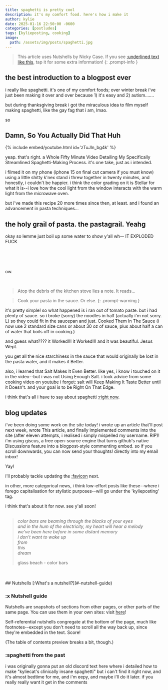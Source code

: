 ```yaml
---
title: spaghetti is pretty cool
description: it's my comfort food. here's how i make it
author: kylie
date: 2025-01-16 22:50:00 -0600
categories: [postludes]
tags: [kylieposting, cooking]
image: 
  path: /assets/img/posts/spaghetti.jpg
---
```


<script src="https://cdn.jsdelivr.net/gh/ncase/nutshell/nutshell.js"></script>
<script>
Nutshell.setOptions({
    startOnLoad: true, // Start Nutshell on load? (default: true)
    lang: 'en', // Language (default: 'en', which is English)
    dontEmbedHeadings: true, // If 'true', removes the "embed this as a nutshell" option on headings
});
</script><!-- enables Nutshell by Nicky Case -->

> This article uses Nutshells by Nicky Case. If you see 
> [:underlined text like this](#x-nutshell-guide), tap it for some extra information!
{: .prompt-info }


## the best introduction to a blogpost ever

i really like spaghetti. it's one of my comfort foods; over winter break i've just been making it over and over because 1) it's easy and 2) autism.......

but during thanksgiving break i got the miraculous idea to film myself making spaghetti, like the gay fag that i am, lmao. 

so


## Damn, So You Actually Did That Huh

{% include embed/youtube.html id='zTuJln_bg4k' %}

yeap. that's right. a Whole Fifty Minute Video Detailing My Specifically Streamlined Spaghetti-Making Process. it's one take, just as i intended.

i filmed it on my phone (iphone 15 on final cut camera if you must know) using a little shitty k'nex stand i threw together in twenty minutes, and honestly, i couldn't be happier. i think the color grading on it is Stellar for what it is--i love how the cool light from the window interacts with the warm light from the microwave oven.

but i've made this recipe 20 more times since then, at least. and i found an advancement in pasta techniques...


## the holy grail of pasta. the pastagrail. Yeahg

okay so lemme just boil up some water to show y'all wh-- IT EXPLODED FUCK

<BR><BR><BR>

ow.

<BR>

> Atop the debris of the kitchen stove lies a note. It reads...

> Cook your pasta in the sauce. Or else.
{: .prompt-warning }

it's pretty simple! so what happened is i ran out of tomato paste. but i had plenty of sauce. so i broke (sorry) the noodles in half (actually i'm not sorry. L) so they could fit in the saucepan and just. Cooked Them In The Sauce (i now use 2 standard size cans or about 30 oz of sauce, plus about half a can of water that boils off in cooking.)

and guess what???? it Worked!!! it Worked!!! and it was beautiful. Jesus Wept.

you get all the nice starchiness in the sauce that would originally be lost in the pasta water, and it makes it Better.

also, i learned that Salt Makes It Even Better. like yes, i know i touched on it in the video--but i was not Using Enough Salt. i took advice from some cooking video on youtube i forget: salt will Keep Making It Taste Better until it Doesn't. and your goal is to be Right On That Edge.

i think that's all i have to say about spaghetti [:right now](#spaghetti-from-the-past).


## blog updates

i've been doing some work on the site today! i wrote up an article that'll post next week, wrote This article, and finally implemented comments into the site (after eleven attempts, i realised i simply mispelled my username. RIP)! i'm using giscus, a free open-source engine that turns github's native Discussions feature into a blogpost-style commenting embed. so if you scroll downwards, you can now send your thoughts! directly into my email inbox! 

Yay!

i'll probably tackle updating the [:favicon](https://en.wikipedia.org/wiki/Favicon) next.


in other, more categorical news, i think low-effort posts like these--where i forego capitalisation for stylistic purposes--will go under the 'kylieposting' tag. 


i think that's about it for now. see y'all soon!
<BR><BR>

> *color bars are beaming through the blacks of your eyes* <br>
> *and in the hum of the electricity, my heart will hear a melody* <br>
> *we've been here before in some distant memory* <br>
> *i don't want to wake up* <br>
> *from* <br>
> *this* <br>
> *dream* <br>
>
> glass beach - color bars

<BR>
<BR>
## Nutshells
[:What's a nutshell?](#-nutshell-guide)

### :x Nutshell guide
  Nutshells are snapshots of sections from other pages, or other parts of the same page. You can use them in your own sites: visit [here](https://ncase.me/nutshell/)!

  Self-referential nutshells congregate at the bottom of the page, much like footnotes--except you don't need to scroll all the way back up, since they're embedded in the text. Score!

  (The table of contents preview breaks a bit, though.)

### :spaghetti from the past
  i was originally gonna put an old discord text here where i detailed how to make "kyliecat's clinically insane spaghetti" but i can't find it right now, and it's almost bedtime for me, and i'm eepy, and maybe i'll do it later. if you really really want it get in the comments
